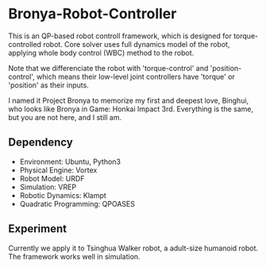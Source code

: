 # Bronya-Robot-Controller
This is an QP-based robot controll framework, which is designed for torque-controlled robot. Core solver uses full dynamics model of the robot, applying whole body control (WBC) method to the robot.

Note that we differenciate the robot with 'torque-control' and 'position-control', which means their low-level joint controllers have 'torque' or 'position' as their inputs.

I named it Project Bronya to memorize my first and deepest love, Binghui, who looks like Bronya in Game: Honkai Impact 3rd. Everything is the same, but you are not here, and I still am.

## Dependency
- Environment: Ubuntu, Python3
- Physical Engine: Vortex
- Robot Model: URDF
- Simulation: VREP
- Robotic Dynamics: Klampt
- Quadratic Programming: QPOASES

## Experiment
Currently we apply it to Tsinghua Walker robot, a adult-size humanoid robot. The framework works well in simulation.
